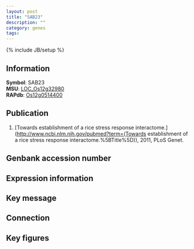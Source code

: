 ```yaml
---
layout: post
title: "SAB23"
description: ""
category: genes
tags: 
---
```

{% include JB/setup %}

## Information
__Symbol__: SAB23  
__MSU__: [LOC_Os12g32980](http://rice.plantbiology.msu.edu/cgi-bin/ORF_infopage.cgi?orf=LOC_Os12g32980)  
__RAPdb__: [Os12g0514400](http://rapdb.dna.affrc.go.jp/viewer/gbrowse_details/irgsp1?name=Os12g0514400)  

## Publication
1. [Towards establishment of a rice stress response interactome.](http://www.ncbi.nlm.nih.gov/pubmed?term=(Towards establishment of a rice stress response interactome.%5BTitle%5D)), 2011, PLoS Genet.

## Genbank accession number

## Expression information

## Key message

## Connection

## Key figures


